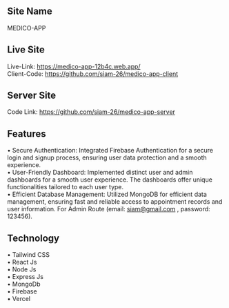 ## Site Name
MEDICO-APP

## Live Site
Live-Link: <a href="https://medico-app-12b4c.web.app/">https://medico-app-12b4c.web.app/</a> <br>
Client-Code: <a href="https://github.com/siam-26/medico-app-client">https://github.com/siam-26/medico-app-client</a>

## Server Site
Code Link: <a href="https://github.com/siam-26/medico-app-server">https://github.com/siam-26/medico-app-server</a>

## Features
• Secure Authentication: Integrated Firebase Authentication for a secure login and signup process, ensuring user data protection and a smooth experience.<br>
• User-Friendly Dashboard: Implemented distinct user and admin dashboards for a smooth user experience. The dashboards offer unique functionalities tailored to each user type.<br>
• Efficient Database Management: Utilized MongoDB for efficient data management, ensuring fast and reliable access to appointment records and user information.
For Admin Route (email: siam@gmail.com , password: 123456).

## Technology
• Tailwind CSS<br>
• React Js<br>
• Node Js<br>
• Express Js<br>
• MongoDb<br>
• Firebase<br>
• Vercel
